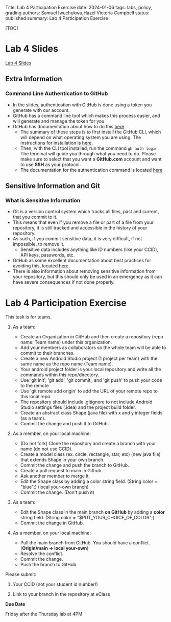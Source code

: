 Title: Lab 4 Participation Exercise
date: 2024-01-06
tags: labs, policy, grading
authors: Samuel Iwuchukwu,Hazel Victoria Campbell
status: published
summary: Lab 4 Participation Exercise

[TOC]

# Lab 4 Slides

[Lab 4 Slides]({attach}slides/Github_Slides.pdf)

## Extra Information

### Command Line Authentication to GitHub

- In the slides, authentication with GitHub is done using a token you generate with our account.
- GitHub has a command line tool which makes this process easier, and will generate and manage the token for you.
- GitHub has documentation about how to do this [here](https://docs.github.com/en/get-started/getting-started-with-git/caching-your-github-credentials-in-git).
  - The summary of these steps is to first install the GitHub CLI, which will depend on what operating system you are using. The instructions for installation is [here](https://github.com/cli/cli#installation).
  - Then, with the CLI tool installed, run the command `gh auth login`. The terminal will guide you through what you need to do. Please make sure to select that you want a **GitHub.com** account and want to use **SSH** as your protocol.
  - The documentation for the authentication command is located [here](https://cli.github.com/manual/gh_auth_login)

## Sensitive Information and Git

### What is Sensitive Information

- Git is a version control system which tracks all files, past and current, that you commit to it.
- This means that even if you remove a file or part of a file from your repository, it is still tracked and accessible in the history of your repository.
- As such, if you commit sensitive data, it is very difficult, if not impossible, to remove it.
  - Sensitive data includes anything like ID numbers (like your CCID), API keys, passwords, etc.
-  GitHub as some excellent documentation about best practices for avoiding this, located [here](https://docs.github.com/en/code-security/getting-started/best-practices-for-preventing-data-leaks-in-your-organization).
- There is also information about removing sensitive information from your repository, but this should only be used in an emergency as it can have severe consequences if not done properly.

# Lab 4 Participation Exercise

This task is for teams. 

1. As a team:

    + Create an Organization in GitHub and then create a repository (repo name: Team name) under this organization. 
    + Add your members as collaborators so the whole team will be able to commit to their branches.
    + Create a new Android Studio project (1 project per team) with the same name as the repo name (Team name).
    + Your android project folder is your local repository and write all the commands within this repo/directory.
    + Use 'git init', 'git add', 'git commit', and 'git push' to push your code to the remote
    + Use 'git remote add origin' to add the URL of your remote repo to this local repo.
    + The repository should include .gitignore to not include Android Studio settings files (.idea) and the project build folder.
    + Create an abstract class Shape (java file) with x and y  integer fields (as a team).
    + Commit the change and push it to GitHub.

2. As a member, on your local machine:

    + (Do not fork) Clone the repository and create a branch with your name (do not use CCID).
    + Create a model class (ex. circle, rectangle, star, etc) (new java file) that extends Shape in your own branch.
    + Commit the change and push the branch to GitHub.
    + Create a pull request to main in Github.
    + Ask another member to merge it.
    + Edit the Shape class by adding a color string field. (String color = "blue";) (local your-own branch)
    + Commit the change. (Don't push it)
3. As a team:

    + Edit the Shape class in the main branch **on GitHub** by adding a **color** string field. (String color = "$PUT_YOUR_CHOICE_OF_COLOR";)
    + Commit the change in GitHub.
4. As a member, on your local machine:

    + Pull the main branch from GitHub. You should have a conflict. (**Origin/main -> local your-own**)
    + Resolve the conflict.
    + Commit the change.
    + Push the branch to GitHub.


Please submit:

1. Your CCID (not your student id number!)

2. Link to your branch in the repository at eClass

**Due Date**

Friday after the Thursday lab at 4PM